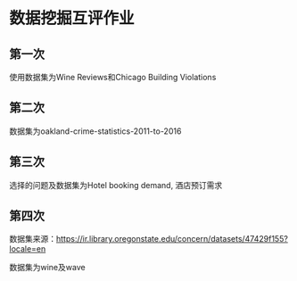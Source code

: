 # 数据挖掘互评作业

## 第一次

使用数据集为Wine Reviews和Chicago Building Violations

## 第二次

数据集为oakland-crime-statistics-2011-to-2016

## 第三次

选择的问题及数据集为Hotel booking demand, 酒店预订需求

## 第四次

数据集来源：<https://ir.library.oregonstate.edu/concern/datasets/47429f155?locale=en>

数据集为wine及wave

